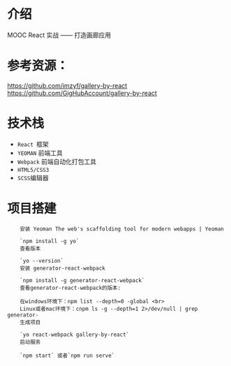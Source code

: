 # 介绍
MOOC React 实战 —— 打造画廊应用 <br>
# 参考资源：
https://github.com/imzyf/gallery-by-react <br>
https://github.com/GigHubAccount/gallery-by-react
# 技术栈
* `React `框架
* `YEOMAN` 前端工具
* `Webpack` 前端自动化打包工具
* `HTML5/CSS3`
* `SCSS`编辑器
# 项目搭建
		安装 Yeoman The web's scaffolding tool for modern webapps | Yeoman

		`npm install -g yo`
		查看版本

		`yo --version`
		安装 generator-react-webpack

		`npm install -g generator-react-webpack`
		查看generator-react-webpack的版本:

		在windows环境下：npm list --depth=0 -global <br>
		Linux或者mac环境下：cnpm ls -g --depth=1 2>/dev/null | grep generator-
		生成项目

		`yo react-webpack gallery-by-react`
		启动服务

		`npm start` 或者`npm run serve`




